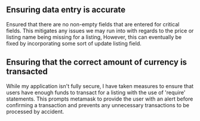 ## Ensuring data entry is accurate
Ensured that there are no non-empty fields that are entered for critical fields. This mitigates any issues we may run into with regards to the price  or listing name being missing for a listing, However, this can eventually be fixed by incorporating some sort of update listing field.

## Ensuring that the correct amount of currency is transacted
While my application isn't fully secure, I have taken measures to ensure that users have enough funds to transact for a listing with the use of 'require' statements. This prompts metamask to provide the user with an alert before confirming a transaction and prevents any unnecessary transactions to be processed by accident.

